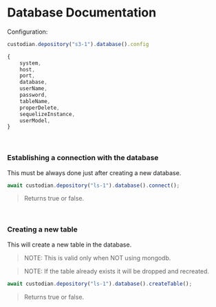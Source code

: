 # **Database Documentation**

Configuration:
```js
custodian.depository("s3-1").database().config

{
    system,
    host,
    port,
    database,
    userName,
    password,
    tableName,
    properDelete,
    sequelizeInstance,
    userModel,
}
```

<br>

### **Establishing a connection with the database**

This must be always done just after creating a new database.

```js
await custodian.depository("ls-1").database().connect();
```
>Returns true or false.

<br>

### **Creating a new table**

This will create a new table in the database.

> NOTE: This is valid only when NOT using mongodb.

> NOTE: If the table already exists it will be dropped and recreated.

```js
await custodian.depository("ls-1").database().createTable();
```
>Returns true or false.

<br>
